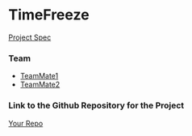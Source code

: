 # TimeFreeze
[Project Spec](https://github.com/turingschool/lesson_plans/blob/master/ruby_04-apis_and_scalability/gametime_project.markdown)

### Team
- [TeamMate1](https://github.com/zackforbing)
- [TeamMate2](https://github.com/yoyo2code)

### Link to the Github Repository for the Project
[Your Repo](https://github.com/zackforbing/game_time)
